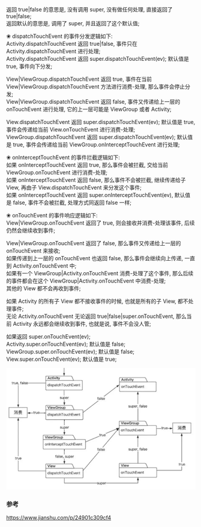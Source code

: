 返回 true|false 的意思是, 没有调用 super, 没有做任何处理, 直接返回了 true|false;  
返回默认的意思是, 调用了 super, 并且返回了这个默认值;  

❀ dispatchTouchEvent 的事件分发逻辑如下:  
Activity.dispatchTouchEvent 返回 true|false, 事件只在 Activity.dispatchTouchEvent 进行处理;  
Activity.dispatchTouchEvent 返回 super.dispatchTouchEvent(ev); 默认值是 true, 事件向下分发;  

View|ViewGroup.dispatchTouchEvent 返回 true, 事件在当前 View|ViewGroup.dispatchTouchEvent 方法进行消费-处理, 那么事件会停止分发;  
View|ViewGroup.dispatchTouchEvent 返回 false, 事件又传递给上一层的 onTouchEvent 进行处理, 它的上一层可能是 ViewGroup 或者 Activity;  

View.dispatchTouchEvent 返回 super.dispatchTouchEvent(ev); 默认值是 true, 事件会传递给当前 View.onTouchEvent 进行消费-处理;  
ViewGroup.dispatchTouchEvent 返回 super.dispatchTouchEvent(ev); 默认值是 true, 事件会传递给当前 ViewGroup.onInterceptTouchEvent 进行处理;  

❀ onInterceptTouchEvent 的事件拦截逻辑如下:  
如果 onInterceptTouchEvent 返回 true, 那么事件会被拦截, 交给当前 ViewGroup.onTouchEvent 进行消费-处理;  
如果 onInterceptTouchEvent 返回 false, 那么事件不会被拦截, 继续传递给子 View, 再由子 View.dispatchTouchEvent 来分发这个事件;  
如果 onInterceptTouchEvent 返回 super.onInterceptTouchEvent(ev), 默认值是 false, 事件不会被拦截, 处理方式同返回 false 一样;  

❀ onTouchEvent 的事件响应逻辑如下:  
View|ViewGroup.onTouchEvent 返回了 true, 则会接收并消费-处理该事件, 后续仍然会继续收到事件;  

View|ViewGroup.onTouchEvent 返回了 false, 那么事件又传递给上一层的 onTouchEvent 来接收;  
如果传递到上一层的 onTouchEvent 也返回 false, 那么事件会继续向上传递, 一直到 Activity.onTouchEvent 中;  
如果有一个 ViewGroup|Activity.onTouchEvent 消费-处理了这个事件, 那么后续的事件都会在这个 ViewGroup|Activity.onTouchEvent 中消费-处理;  
其他的 View 都不会再收到事件;  


如果 Activity 的所有子 View 都不接收事件的时候, 也就是所有的子 View, 都不处理事件;  
无论 Activity.onTouchEvent 无论返回 true|false|super.onTouchEvent, 那么当前 Activity 永远都会继续收到事件, 也就是说, 事件不会没人管;  

如果返回 super.onTouchEvent(ev);  
Activity.super.onTouchEvent(ev); 默认值是 false;  
ViewGroup.super.onTouchEvent(ev); 默认值是 false;  
View.super.onTouchEvent(ev); 默认值是 true;  

![流程图](../ImageFiles/touch_001.png)  

### 参考  
https://www.jianshu.com/p/24901c309cf4  
